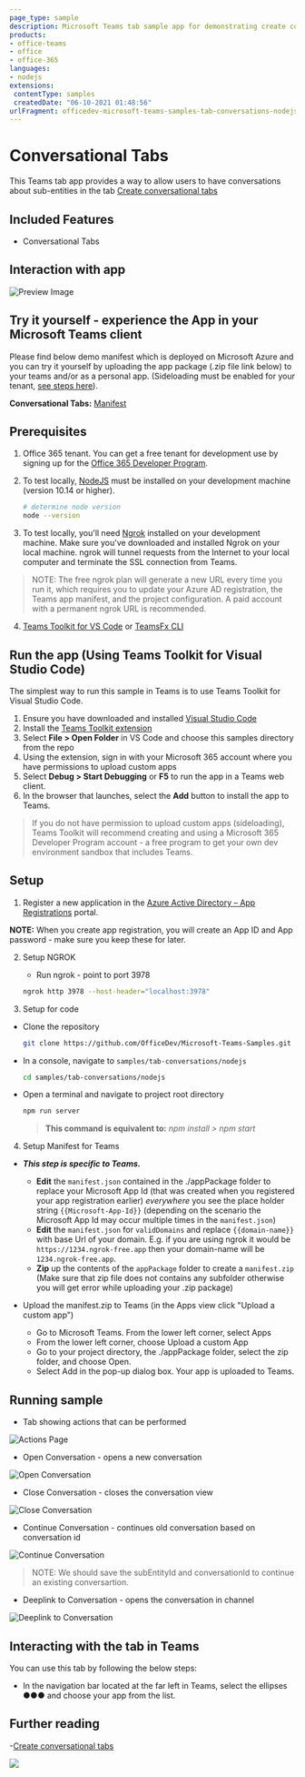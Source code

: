 ```yaml
---
page_type: sample
description: Microsoft Teams tab sample app for demonstrating create conversation tab
products:
- office-teams
- office
- office-365
languages:
- nodejs
extensions:
 contentType: samples
 createdDate: "06-10-2021 01:48:56"
urlFragment: officedev-microsoft-teams-samples-tab-conversations-nodejs
---
```


# Conversational Tabs

This Teams tab app provides a way to allow users to have conversations about sub-entities in the tab [Create conversational tabs](https://docs.microsoft.com/microsoftteams/platform/tabs/how-to/conversational-tabs?view=msteams-client-js-latest#continue-a-conversation)

## Included Features
* Conversational Tabs

## Interaction with app

![Preview Image](images/Preview.gif)

## Try it yourself - experience the App in your Microsoft Teams client
Please find below demo manifest which is deployed on Microsoft Azure and you can try it yourself by uploading the app package (.zip file link below) to your teams and/or as a personal app. (Sideloading must be enabled for your tenant, [see steps here](https://docs.microsoft.com/microsoftteams/platform/concepts/build-and-test/prepare-your-o365-tenant#enable-custom-teams-apps-and-turn-on-custom-app-uploading)).

**Conversational Tabs:** [Manifest](/samples/tab-conversations/csharp/demo-manifest/tab-conversations.zip)

## Prerequisites

1. Office 365 tenant. You can get a free tenant for development use by signing up for the [Office 365 Developer Program](https://developer.microsoft.com/microsoft-365/dev-program).

2. To test locally, [NodeJS](https://nodejs.org/en/download/) must be installed on your development machine (version 10.14 or higher).

    ```bash
    # determine node version
    node --version
    ```

3. To test locally, you'll need [Ngrok](https://ngrok.com/) installed on your development machine.
Make sure you've downloaded and installed Ngrok on your local machine. ngrok will tunnel requests from the Internet to your local computer and terminate the SSL connection from Teams.

> NOTE: The free ngrok plan will generate a new URL every time you run it, which requires you to update your Azure AD registration, the Teams app manifest, and the 
project configuration. A paid account with a permanent ngrok URL is recommended.

4. [Teams Toolkit for VS Code](https://marketplace.visualstudio.com/items?itemName=TeamsDevApp.ms-teams-vscode-extension) or [TeamsFx CLI](https://learn.microsoft.com/microsoftteams/platform/toolkit/teamsfx-cli?pivots=version-one)

## Run the app (Using Teams Toolkit for Visual Studio Code)

The simplest way to run this sample in Teams is to use Teams Toolkit for Visual Studio Code.

1. Ensure you have downloaded and installed [Visual Studio Code](https://code.visualstudio.com/docs/setup/setup-overview)
1. Install the [Teams Toolkit extension](https://marketplace.visualstudio.com/items?itemName=TeamsDevApp.ms-teams-vscode-extension)
1. Select **File > Open Folder** in VS Code and choose this samples directory from the repo
1. Using the extension, sign in with your Microsoft 365 account where you have permissions to upload custom apps
1. Select **Debug > Start Debugging** or **F5** to run the app in a Teams web client.
1. In the browser that launches, select the **Add** button to install the app to Teams.
> If you do not have permission to upload custom apps (sideloading), Teams Toolkit will recommend creating and using a Microsoft 365 Developer Program account - a free program to get your own dev environment sandbox that includes Teams.

## Setup

1. Register a new application in the [Azure Active Directory – App Registrations](https://go.microsoft.com/fwlink/?linkid=2083908) portal.

**NOTE:** When you create app registration, you will create an App ID and App password - make sure you keep these for later.

2. Setup NGROK
   - Run ngrok - point to port 3978

    ```bash
    ngrok http 3978 --host-header="localhost:3978"
    ```
3. Setup for code

 - Clone the repository

    ```bash
    git clone https://github.com/OfficeDev/Microsoft-Teams-Samples.git
    ```

- In a console, navigate to `samples/tab-conversations/nodejs`

    ```bash
    cd samples/tab-conversations/nodejs
    ```
    
- Open a terminal and navigate to project root directory
    
    ```bash
    npm run server
    ```
    
    > **This command is equivalent to:**
    _npm install  > npm start_

4. Setup Manifest for Teams
- __*This step is specific to Teams.*__
    - **Edit** the `manifest.json` contained in the ./appPackage folder to replace your Microsoft App Id (that was created when you registered your app registration earlier) *everywhere* you see the place holder string `{{Microsoft-App-Id}}` (depending on the scenario the Microsoft App Id may occur multiple times in the `manifest.json`)
    - **Edit** the `manifest.json` for `validDomains` and replace `{{domain-name}}` with base Url of your domain. E.g. if you are using ngrok it would be `https://1234.ngrok-free.app` then your domain-name will be `1234.ngrok-free.app`.
    - **Zip** up the contents of the `appPackage` folder to create a `manifest.zip` (Make sure that zip file does not contains any subfolder otherwise you will get error while uploading your .zip package)

- Upload the manifest.zip to Teams (in the Apps view click "Upload a custom app")
   - Go to Microsoft Teams. From the lower left corner, select Apps
   - From the lower left corner, choose Upload a custom App
   - Go to your project directory, the ./appPackage folder, select the zip folder, and choose Open.
   - Select Add in the pop-up dialog box. Your app is uploaded to Teams.
## Running sample

- Tab showing actions that can be performed

![Actions Page](images/actions.png)

- Open Conversation - opens a new conversation

![Open Conversation](images/open.png)

- Close Conversation - closes the conversation view

![Close Conversation](images/close.png)

- Continue Conversation - continues old conversation based on conversation id

![Continue Conversation](images/continue.png)

> NOTE: We should save the subEntityId and conversationId to continue an existing conversartion.

- Deeplink to Conversation - opens the conversation in channel

![Deeplink to Conversation](images/deeplink.png)

## Interacting with the tab in Teams

You can use this tab by following the below steps:
- In the navigation bar located at the far left in Teams, select the ellipses ●●● and choose your app from the list.

## Further reading

-[Create conversational tabs](https://learn.microsoft.com/microsoftteams/platform/tabs/how-to/conversational-tabs)

<img src="https://pnptelemetry.azurewebsites.net/microsoft-teams-samples/samples/tab-conversations-nodejs" />